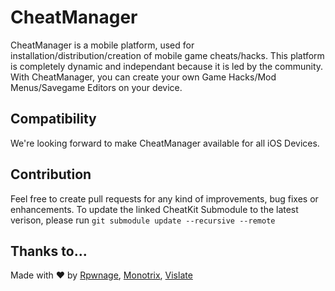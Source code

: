 # CheatManager
CheatManager is a mobile platform, used for installation/distribution/creation of mobile game cheats/hacks. This platform is completely dynamic and independant because it is led by the community. With CheatManager, you can create your own Game Hacks/Mod Menus/Savegame Editors on your device.

## Compatibility
We're looking forward to make CheatManager available for all iOS Devices.

## Contribution
Feel free to create pull requests for any kind of improvements, bug fixes or enhancements. To update the linked CheatKit Submodule to the latest verison, please run  `git submodule update --recursive --remote`

## Thanks to...

Made with ❤️ by [Rpwnage](https://twitter.com/rpwnage), [Monotrix](https://github.com/monotrix), [Vislate](https://github.com/Vislate)
